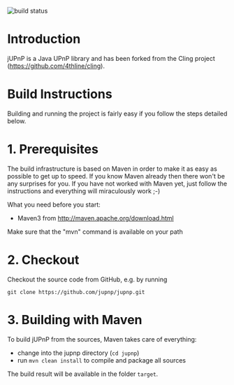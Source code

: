![build status](https://travis-ci.org/jupnp/jupnp.svg)

# Introduction

jUPnP is a Java UPnP library and has been forked from the Cling project (https://github.com/4thline/cling).

# Build Instructions

Building and running the project is fairly easy if you follow the steps
detailed below.

1\. Prerequisites
================

The build infrastructure is based on Maven in order to make it
as easy as possible to get up to speed. If you know Maven already then
there won't be any surprises for you. If you have not worked with Maven
yet, just follow the instructions and everything will miraculously work ;-)

What you need before you start:
- Maven3 from http://maven.apache.org/download.html

Make sure that the "mvn" command is available on your path


2\. Checkout
===========

Checkout the source code from GitHub, e.g. by running

````
git clone https://github.com/jupnp/jupnp.git
````

3\. Building with Maven
======================

To build jUPnP from the sources, Maven takes care of everything:
- change into the jupnp directory (`cd jupnp`)
- run `mvn clean install` to compile and package all sources

The build result will be available in the folder `target`.
